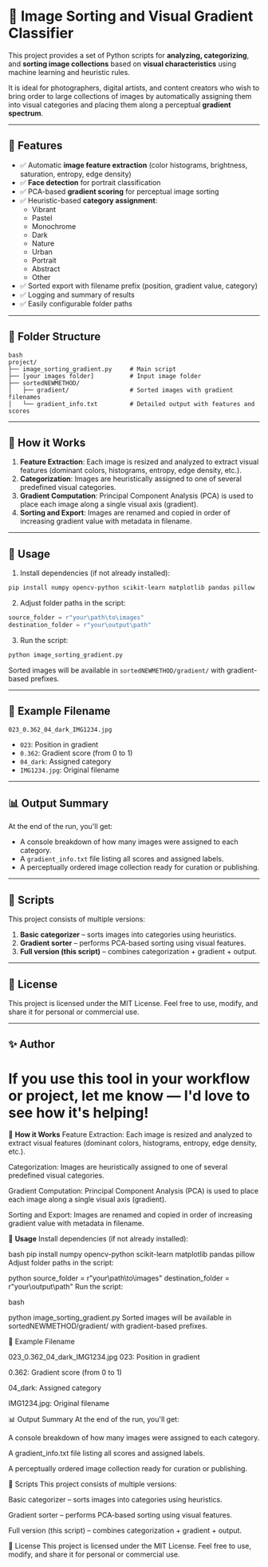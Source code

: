 # 📸 Image Sorting and Visual Gradient Classifier

This project provides a set of Python scripts for **analyzing, categorizing**, and **sorting image collections** based on **visual characteristics** using machine learning and heuristic rules.

It is ideal for photographers, digital artists, and content creators who wish to bring order to large collections of images by automatically assigning them into visual categories and placing them along a perceptual **gradient spectrum**.

---

## 🔧 Features

- ✅ Automatic **image feature extraction** (color histograms, brightness, saturation, entropy, edge density)
- ✅ **Face detection** for portrait classification
- ✅ PCA-based **gradient scoring** for perceptual image sorting
- ✅ Heuristic-based **category assignment**:
  - Vibrant
  - Pastel
  - Monochrome
  - Dark
  - Nature
  - Urban
  - Portrait
  - Abstract
  - Other
- ✅ Sorted export with filename prefix (position, gradient value, category)
- ✅ Logging and summary of results
- ✅ Easily configurable folder paths

---

## 📁 Folder Structure

```
bash
project/
├── image_sorting_gradient.py     # Main script
├── [your images folder]          # Input image folder
├── sortedNEWMETHOD/
│   ├── gradient/                 # Sorted images with gradient filenames
│   └── gradient_info.txt         # Detailed output with features and scores
```

---

## 🧠 How it Works

1. **Feature Extraction**: Each image is resized and analyzed to extract visual features (dominant colors, histograms, entropy, edge density, etc.).
2. **Categorization**: Images are heuristically assigned to one of several predefined visual categories.
3. **Gradient Computation**: Principal Component Analysis (PCA) is used to place each image along a single visual axis (gradient).
4. **Sorting and Export**: Images are renamed and copied in order of increasing gradient value with metadata in filename.

---

## 🚀 Usage

1. Install dependencies (if not already installed):

```bash
pip install numpy opencv-python scikit-learn matplotlib pandas pillow
```

2. Adjust folder paths in the script:

```python
source_folder = r"your\path\to\images"
destination_folder = r"your\output\path"
```

3. Run the script:

```bash
python image_sorting_gradient.py
```

Sorted images will be available in `sortedNEWMETHOD/gradient/` with gradient-based prefixes.

---

## 📝 Example Filename

```
023_0.362_04_dark_IMG1234.jpg
```

- `023`: Position in gradient
- `0.362`: Gradient score (from 0 to 1)
- `04_dark`: Assigned category
- `IMG1234.jpg`: Original filename

---

## 📊 Output Summary

At the end of the run, you'll get:
- A console breakdown of how many images were assigned to each category.
- A `gradient_info.txt` file listing all scores and assigned labels.
- A perceptually ordered image collection ready for curation or publishing.

---

## 🧪 Scripts

This project consists of multiple versions:
1. **Basic categorizer** – sorts images into categories using heuristics.
2. **Gradient sorter** – performs PCA-based sorting using visual features.
3. **Full version (this script)** – combines categorization + gradient + output.

---

## 🤝 License

This project is licensed under the MIT License. Feel free to use, modify, and share it for personal or commercial use.

---

## ✨ Author
  
If you use this tool in your workflow or project, let me know — I'd love to see how it's helping!
=======

🧠 **How it Works**
Feature Extraction: Each image is resized and analyzed to extract visual features (dominant colors, histograms, entropy, edge density, etc.).

Categorization: Images are heuristically assigned to one of several predefined visual categories.

Gradient Computation: Principal Component Analysis (PCA) is used to place each image along a single visual axis (gradient).

Sorting and Export: Images are renamed and copied in order of increasing gradient value with metadata in filename.

🚀 **Usage**
Install dependencies (if not already installed):

bash
pip install numpy opencv-python scikit-learn matplotlib pandas pillow
Adjust folder paths in the script:

python
source_folder = r"your\path\to\images"
destination_folder = r"your\output\path"
Run the script:

bash

python image_sorting_gradient.py
Sorted images will be available in sortedNEWMETHOD/gradient/ with gradient-based prefixes.

📝 Example Filename

023_0.362_04_dark_IMG1234.jpg
023: Position in gradient

0.362: Gradient score (from 0 to 1)

04_dark: Assigned category

IMG1234.jpg: Original filename

📊 Output Summary
At the end of the run, you'll get:

A console breakdown of how many images were assigned to each category.

A gradient_info.txt file listing all scores and assigned labels.

A perceptually ordered image collection ready for curation or publishing.

🧪 Scripts
This project consists of multiple versions:

Basic categorizer – sorts images into categories using heuristics.

Gradient sorter – performs PCA-based sorting using visual features.

Full version (this script) – combines categorization + gradient + output.

🤝 License
This project is licensed under the MIT License. Feel free to use, modify, and share it for personal or commercial use.

